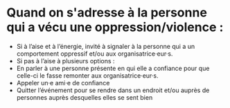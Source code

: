 # Quand on s'adresse à la personne qui a vécu une oppression/violence :

- Si à l’aise et à l’énergie, invité à signaler à la personne qui a un comportement oppressif et/ou aux organisatrice·eur·s.
- Si pas à l’aise à plusieurs options :
- En parler à une personne présente en qui elle a confiance pour que celle-ci le fasse remonter aux organisatrice·eur·s.
- Appeler un·e ami·e de confiance
- Quitter l’événement pour se rendre dans un endroit et/ou auprès de personnes auprès desquelles elles se sent bien
